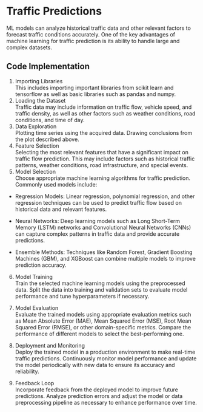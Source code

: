 # Traffic Predictions
ML models can analyze historical traffic data and other relevant factors to forecast traffic conditions accurately. 
One of the key advantages of machine learning for traffic prediction is its ability to handle large and complex datasets. 
## Code Implementation
1. Importing Libraries   
   This includes importing important libraries from scikit learn and tensorflow as well as basic libraries such as pandas and numpy.
2. Loading the Dataset   
   Traffic data may include information on traffic flow, vehicle speed, and traffic density, as well as other factors such as weather conditions, road conditions, and time of day.
3. Data Exploration   
   Plotting time series using the acquired data. Drawing conclusions from the plot described above.
4. Feature Selection  
   Selecting the most relevant features that have a significant impact on traffic flow prediction. This may include factors such as historical traffic patterns, weather conditions, road infrastructure, and special events.
5. Model Selection  
   Choose appropriate machine learning algorithms for traffic prediction. Commonly used models include:  
 
  * Regression Models: Linear regression, polynomial regression, and other regression techniques can be used to predict traffic flow based on historical data and relevant features.  
  * Neural Networks: Deep learning models such as Long Short-Term Memory (LSTM) networks and Convolutional Neural Networks (CNNs) can capture complex patterns in traffic data and provide accurate predictions.  
  
  * Ensemble Methods: Techniques like Random Forest, Gradient Boosting Machines (GBM), and XGBoost can combine multiple models to improve prediction accuracy.  
    
6. Model Training   
   Train the selected machine learning models using the preprocessed data. Split the data into training and validation sets to evaluate model performance and tune hyperparameters if necessary.

7. Model Evaluation  
   Evaluate the trained models using appropriate evaluation metrics such as Mean Absolute Error (MAE), Mean Squared Error (MSE), Root Mean Squared Error (RMSE), or other domain-specific metrics. Compare the performance of different models to select the best-performing one.

8. Deployment and Monitoring  
    Deploy the trained model in a production environment to make real-time traffic predictions. Continuously monitor model performance and update the model periodically with new data to ensure its accuracy and reliability.

9. Feedback Loop  
    Incorporate feedback from the deployed model to improve future predictions. Analyze prediction errors and adjust the model or data preprocessing pipeline as necessary to enhance performance over time.
